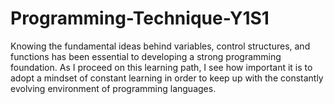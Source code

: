 # Programming-Technique-Y1S1

 Knowing the fundamental ideas behind variables, control structures, and functions has been essential to developing a strong programming foundation.  As I proceed on this learning path, I see how important it is to adopt a mindset of constant learning in order to keep up with the constantly evolving environment of programming languages.
